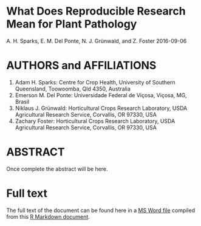 What Does Reproducible Research Mean for Plant Pathology
================
A. H. Sparks, E. M. Del Ponte, N. J. Grünwald, and Z. Foster
2016-09-06

AUTHORS and AFFILIATIONS
========================

1.  Adam H. Sparks: Centre for Crop Health, University of Southern Queensland, Toowoomba, Qld 4350, Australia
2.  Emerson M. Del Ponte: Universidade Federal de Viçosa, Viçosa, MG, Brasil
3.  Niklaus J. Grünwald: Horticultural Crops Research Laboratory, USDA Agricultural Research Service, Corvallis, OR 97330, USA
4.  Zachary Foster: Horticultural Crops Research Laboratory, USDA Agricultural Research Service, Corvallis, OR 97330, USA

ABSTRACT
========

Once complete the abstract will be here.

Full text
=========

The full text of the document can be found here in a [MS Word file](https://github.com/adamhsparks/Reproducible-Research-in-Plant-Pathology/blob/master/What_Does_Reproducible_Research_Mean_for_Plant_Pathology.docx) compiled from this [R Markdown document](https://github.com/adamhsparks/Reproducible-Research-in-Plant-Pathology/blob/master/What%20Does%20Reproducible%20Research%20Mean%20for%20Plant%20Pathology.Rmd).
